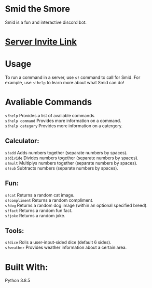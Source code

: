 Smid the Smore
==================================================================================================
Smid is a fun and interactive discord bot. 

[Server Invite Link](https://discord.com/api/oauth2/authorize?client_id=812511357597384764&permissions=8&scope=bot)
==================================================================================================

Usage
=====
To run a command in a server, use `s!` command to call for Smid. For example, use `s!help` to learn more about what Smid can do! 

Avaliable Commands
===================
`s!help` Provides a list of avaliable commands.  <br />
`s!help command` Provides more information on a command.  <br /> 
`s!help category` Provides more information on a catergory.  <br />

Calculator:
-----------
`s!add` Adds numbers together (separate numbers by spaces).  <br />
`s!divide` Divides numbers together (separate numbers by spaces).  <br />
`s!mult` Multiplys numbers together (separate numbers by spaces).  <br />
`s!sub` Subtracts numbers (separate numbers by spaces).  <br />

Fun:
----
`s!cat` Returns a random cat image.  <br />
`s!compliment` Returns a random compliment.  <br />
`s!dog` Returns a random dog image (within an optional specified breed).  <br />
`s!fact` Returns a random fun fact.  <br />
`s!joke` Returns a random joke.  <br />

Tools:
------
`s!dice` Rolls a user-input-sided dice (default 6 sides).  <br />
`s!weather` Provides weather information about a certain area.  <br />

Built With:
============
Python 3.8.5
